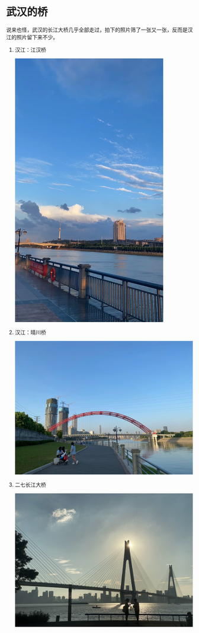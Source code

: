 # 武汉的桥

说来也怪，武汉的长江大桥几乎全部走过，拍下的照片筛了一张又一张，反而是汉江的照片留下来不少。

1.  汉江：江汉桥

    <img src="./bridge.webp" style="width: 400px" />

2.  汉江：晴川桥

    <img src="./bridge-3.webp" style="width: 800px" />

3.  二七长江大桥

     <img src="./27.webp" style="width: 800px" />
